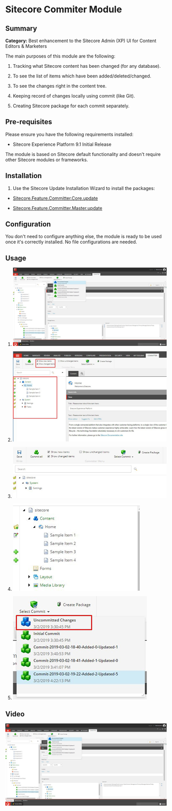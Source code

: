 # Sitecore Commiter Module

  

## Summary

  

**Category:** Best enhancement to the Sitecore Admin (XP) UI for Content Editors & Marketers

  

The main purposes of this module are the following:

1. Tracking what Sitecore content has been changed (for any database).

2. To see the list of items which have been added/deleted/changed.

3. To see the changes right in the content tree.

4. Keeping record of changes locally using commit (like Git).

5. Creating Sitecore package for each commit separately.

  
  

## Pre-requisites

  

Please ensure you have the following requirements installed:

- Sitecore Experience Platform 9.1 Initial Release

  

The module is based on Sitecore default functionality and doesn't require other Sitecore modules or frameworks.

  

## Installation

  

1. Use the Sitecore Update Installation Wizard to install the packages:

-  [Sitecore.Feature.Committer.Core.update](https://github.com/Sitecore-Hackathon/2019-Brave-Sitecorians/blob/master/sc.package/Sitecore.Feature.Committer.Core.update)

-  [Sitecore.Feature.Committer.Master.update](https://github.com/Sitecore-Hackathon/2019-Brave-Sitecorians/blob/master/sc.package/Sitecore.Feature.Committer.Master.update)

  

## Configuration

  

You don't need to configure anything else, the module is ready to be used once it's correctly installed. No file configurations are needed. 

## Usage 

1. ![Changes](images/UncommitedChanges.jpeg?raw=true  "Commits List")

2. ![Commiter Ribbon](images/CommiterRibbon.jpeg?raw=true  "Commiter Ribbon")
 
3. ![Chunk](images/Chunk.jpeg?raw=true  "Chunk")
 
4. ![Gutter](images/Gutter.jpeg?raw=true  "Gutter")
 
5. ![Changes](images/UncommitedChanges2.jpeg?raw=true  "List")


## Video

[![Sitecore Hackathon 2019 Committer](images/UncommitedChanges.jpeg)](https://www.youtube.com/watch?v=pQi3UdAdWZc)
